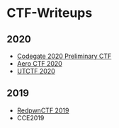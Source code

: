 # CTF-Writeups

## 2020

* [Codegate 2020 Preliminary CTF](./2020/codegate2020_preliminary)
* [Aero CTF 2020](./2020/aeroctf_2020)
* [UTCTF 2020](./2020/utctf_2020)

## 2019

* [RedpwnCTF 2019](./2019/RedpwnCTF)
* CCE2019
